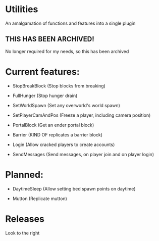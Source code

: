 # Utilities
An amalgamation of functions and features into a single plugin

## THIS HAS BEEN ARCHIVED!
No longer required for my needs, so this has been archived

# Current features:
- StopBreakBlock (Stop blocks from breaking)

- FullHunger (Stop hunger drain)

- SetWorldSpawn (Set any overworld's world spawn)

- SetPlayerCamAndPos (Freeze a player, including camera position)

- PortalBlock (Get an ender portal block)

- Barrier (KIND OF replicates a barrier block)

- Login (Allow cracked players to create accounts)

- SendMessages (Send messages, on player join and on player login)

# Planned:

- DaytimeSleep (Allow setting bed spawn points on daytime)

- Mutton (Replicate mutton)

# Releases
Look to the right
